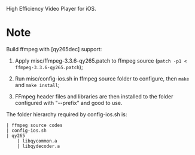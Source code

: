 High Efficiency Video Player for iOS.

# Note

Build ffmpeg with [qy265dec] support:

1. Apply misc/ffmpeg-3.3.6-qy265.patch to ffmpeg source (`patch -p1 < ffmpeg-3.3.6-qy265.patch`);

2. Run misc/config-ios.sh in ffmpeg source folder to configure, then `make` and `make install`;

3. FFmpeg header files and libraries are then installed to the folder configured with "--prefix" and good to use.

The folder hierarchy required by config-ios.sh is:

	| ffmpeg source codes
	| config-ios.sh
	| qy265
		| libqycommon.a
		| libqydecoder.a
